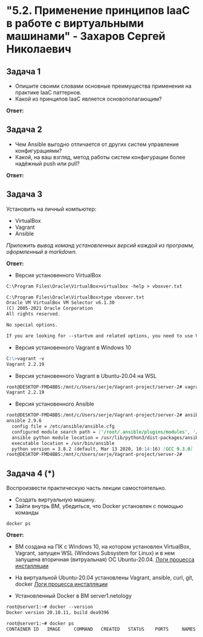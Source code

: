 
# "5.2. Применение принципов IaaC в работе с виртуальными машинами" - Захаров Сергей Николаевич

## Задача 1

- Опишите своими словами основные преимущества применения на практике IaaC паттернов.
- Какой из принципов IaaC является основополагающим?

**Ответ:**

## Задача 2

- Чем Ansible выгодно отличается от других систем управление конфигурациями?
- Какой, на ваш взгляд, метод работы систем конфигурации более надёжный push или pull?

**Ответ:**

## Задача 3

Установить на личный компьютер:

- VirtualBox
- Vagrant
- Ansible

*Приложить вывод команд установленных версий каждой из программ, оформленный в markdown.*

**Ответ:**

- Версия установенного VirtualBox
```md
C:\Program Files\Oracle\VirtualBox>virtualbox -help > vboxver.txt

C:\Program Files\Oracle\VirtualBox>type vboxver.txt
Oracle VM VirtualBox VM Selector v6.1.30
(C) 2005-2021 Oracle Corporation
All rights reserved.

No special options.

If you are looking for --startvm and related options, you need to use VirtualBoxVM.
```

- Версия установенного Vagrant в Windows 10
```md
C:\>vagrant -v
Vagrant 2.2.19
```

- Версия установенного Vagrant в Ubuntu-20.04 на WSL
```md
root@DESKTOP-FMD4BBS:/mnt/c/Users/serje/Vagrant-project/server-2# vagrant --version
Vagrant 2.2.19
```

- Версия установенного Ansible
```md
root@DESKTOP-FMD4BBS:/mnt/c/Users/serje/Vagrant-project/server-2# ansible --version
ansible 2.9.6
  config file = /etc/ansible/ansible.cfg
  configured module search path = ['/root/.ansible/plugins/modules', '/usr/share/ansible/plugins/modules']
  ansible python module location = /usr/lib/python3/dist-packages/ansible
  executable location = /usr/bin/ansible
  python version = 3.8.2 (default, Mar 13 2020, 10:14:16) [GCC 9.3.0]
root@DESKTOP-FMD4BBS:/mnt/c/Users/serje/Vagrant-project/server-2#
```

## Задача 4 (*)

Воспроизвести практическую часть лекции самостоятельно.

- Создать виртуальную машину.
- Зайти внутрь ВМ, убедиться, что Docker установлен с помощью команды
```
docker ps
```
**Ответ:**
- ВМ создана на ПК с Windows 10, на котором установлен VirtualBox, Vagrant, запущен WSL (Windows Subsystem for Linux) и в нем запущена вторичная (витруальная) ОС Ubuntu-20.04. 
  [Логи процесса инсталляции](https://github.com/zakharovnpa/02-virt-admin-homeworks/blob/main/05-virt-02-iaac/install-wsl2%2Bvagrant/Install.md)
- На виртуальной Ubuntu-20.04 установлены Vagrant, ansible, curl, git, docker
  [Логи процесса инсталляции](https://github.com/zakharovnpa/02-virt-admin-homeworks/blob/main/05-virt-02-iaac/Install-ansible/Install-on-Ubuntu-20-ansible.md)

- Установленный Docker в ВМ server1.netology
```md
root@server1:~# docker --version
Docker version 20.10.11, build dea9396

root@server1:~# docker ps
CONTAINER ID   IMAGE     COMMAND   CREATED   STATUS    PORTS     NAMES

```
